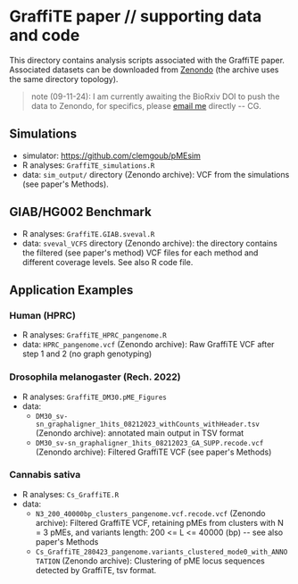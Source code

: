 # GraffiTE paper // supporting data and code

This directory contains analysis scripts associated with the GraffiTE paper. 
Associated datasets can be downloaded from [Zenondo]() (the archive uses the same directory topology).

>note (09-11-24): I am currently awaiting the BioRxiv DOI to push the data to Zenondo, for specifics, please [email me](mailto:goubert.clement@gmail.com) directly -- CG.

## Simulations

- simulator: https://github.com/clemgoub/pMEsim
- R analyses: `GraffiTE_simulations.R`
- data: `sim_output/` directory (Zenondo archive): VCF from the simulations (see paper's Methods).

## GIAB/HG002 Benchmark

- R analyses: `GraffiTE.GIAB.sveval.R`
- data: `sveval_VCFS` directory (Zenondo archive): the directory contains the filtered (see paper's method) VCF files for each method and different coverage levels. See also R code file.

## Application Examples

### Human (HPRC)

- R analyses: `GraffiTE_HPRC_pangenome.R`
- data: `HPRC_pangenome.vcf` (Zenondo archive): Raw GraffiTE VCF after step 1 and 2 (no graph genotyping)

### Drosophila melanogaster (Rech. 2022)

- R analyses: `GraffiTE_DM30.pME_Figures`
- data:
	- `DM30_sv-sn_graphaligner_1hits_08212023_withCounts_withHeader.tsv` (Zenondo archive): annotated main output in TSV format
	- `DM30_sv-sn_graphaligner_1hits_08212023_GA_SUPP.recode.vcf` (Zenondo archive): Filtered GraffiTE VCF (see paper's Methods)

### Cannabis sativa

- R analyses: `Cs_GraffiTE.R`
- data:
	- `N3_200_40000bp_clusters_pangenome.vcf.recode.vcf` (Zenondo archive): Filtered GraffiTE VCF, retaining pMEs from clusters with N = 3 pMEs, and variants length:  200 <= L <= 40000 (bp) -- see also paper's Methods
	- `Cs_GraffiTE_280423_pangenome.variants_clustered_mode0_with_ANNOTATION` (Zenondo archive): Clustering of pME locus sequences detected by GraffiTE, tsv format.
